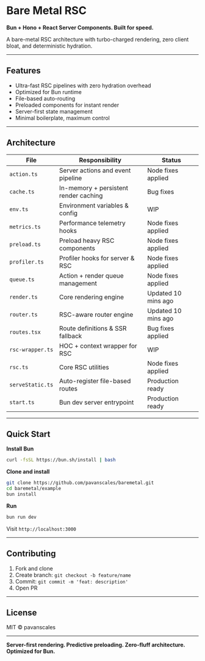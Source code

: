 # Bare Metal RSC

**Bun + Hono + React Server Components. Built for speed.**

A bare-metal RSC architecture with turbo-charged rendering, zero client bloat, and deterministic hydration.

---

## Features

- Ultra-fast RSC pipelines with zero hydration overhead
- Optimized for Bun runtime
- File-based auto-routing
- Preloaded components for instant render
- Server-first state management
- Minimal boilerplate, maximum control

---

## Architecture

| File | Responsibility | Status |
|------|---------------|--------|
| `action.ts` | Server actions and event pipeline | Node fixes applied |
| `cache.ts` | In-memory + persistent render caching | Bug fixes |
| `env.ts` | Environment variables & config | WIP |
| `metrics.ts` | Performance telemetry hooks | Node fixes applied |
| `preload.ts` | Preload heavy RSC components | Node fixes applied |
| `profiler.ts` | Profiler hooks for server & RSC | Node fixes applied |
| `queue.ts` | Action + render queue management | Node fixes applied |
| `render.ts` | Core rendering engine | Updated 10 mins ago |
| `router.ts` | RSC-aware router engine | Updated 10 mins ago |
| `routes.tsx` | Route definitions & SSR fallback | Bug fixes applied |
| `rsc-wrapper.ts` | HOC + context wrapper for RSC | WIP |
| `rsc.ts` | Core RSC utilities | Node fixes applied |
| `serveStatic.ts` | Auto-register file-based routes | Production ready |
| `start.ts` | Bun dev server entrypoint | Production ready |

---

## Quick Start

**Install Bun**
```bash
curl -fsSL https://bun.sh/install | bash
```

**Clone and install**
```bash
git clone https://github.com/pavanscales/baremetal.git
cd baremetal/example
bun install
```

**Run**
```bash
bun run dev
```

Visit `http://localhost:3000`

---

## Contributing

1. Fork and clone
2. Create branch: `git checkout -b feature/name`
3. Commit: `git commit -m 'feat: description'`
4. Open PR

---

## License

MIT © pavanscales

---

**Server-first rendering. Predictive preloading. Zero-fluff architecture. Optimized for Bun.**
